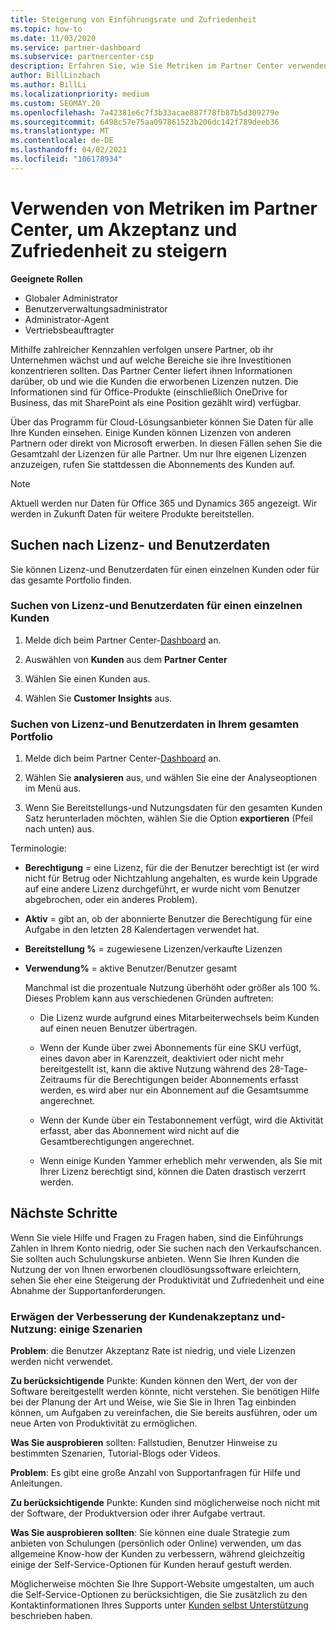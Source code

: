 ```yaml
---
title: Steigerung von Einführungsrate und Zufriedenheit
ms.topic: how-to
ms.date: 11/03/2020
ms.service: partner-dashboard
ms.subservice: partnercenter-csp
description: Erfahren Sie, wie Sie Metriken im Partner Center verwenden. Metriken können zeigen, ob Ihr Unternehmen zunimmt, wie Kunden ihre Lizenzen verwenden und wo Sie sich mit den Investitionen beschäftigen.
author: BillLinzbach
ms.author: BillLi
ms.localizationpriority: medium
ms.custom: SEOMAY.20
ms.openlocfilehash: 7a42381e6c7f3b33acae887f78fb87b5d309279e
ms.sourcegitcommit: 6498c57e75aa097861523b206dc142f789deeb36
ms.translationtype: MT
ms.contentlocale: de-DE
ms.lasthandoff: 04/02/2021
ms.locfileid: "106178934"
---
```

# <a name="use-metrics-in-partner-center-to-increase-adoption-and-satisfaction"></a>Verwenden von Metriken im Partner Center, um Akzeptanz und Zufriedenheit zu steigern

**Geeignete Rollen**

- Globaler Administrator
- Benutzerverwaltungsadministrator
- Administrator-Agent
- Vertriebsbeauftragter

Mithilfe zahlreicher Kennzahlen verfolgen unsere Partner, ob ihr Unternehmen wächst und auf welche Bereiche sie ihre Investitionen konzentrieren sollten. Das Partner Center liefert ihnen Informationen darüber, ob und wie die Kunden die erworbenen Lizenzen nutzen. Die Informationen sind für Office-Produkte (einschließlich OneDrive for Business, das mit SharePoint als eine Position gezählt wird) verfügbar.

Über das Programm für Cloud-Lösungsanbieter können Sie Daten für alle Ihre Kunden einsehen. Einige Kunden können Lizenzen von anderen Partnern oder direkt von Microsoft erwerben. In diesen Fällen sehen Sie die Gesamtzahl der Lizenzen für alle Partner. Um nur Ihre eigenen Lizenzen anzuzeigen, rufen Sie stattdessen die Abonnements des Kunden auf.

> [!NOTE]  
> Aktuell werden nur Daten für Office 365 und Dynamics 365 angezeigt. Wir werden in Zukunft Daten für weitere Produkte bereitstellen.

## <a name="find-license-and-user-data"></a>Suchen nach Lizenz- und Benutzerdaten

Sie können Lizenz-und Benutzerdaten für einen einzelnen Kunden oder für das gesamte Portfolio finden.

### <a name="find-license-and-user-data-for-a-single-customer"></a>Suchen von Lizenz-und Benutzerdaten für einen einzelnen Kunden

1. Melde dich beim Partner Center-[Dashboard](https://partner.microsoft.com/dashboard) an.

2. Auswählen von **Kunden** aus dem **Partner Center**

3. Wählen Sie einen Kunden aus.

4. Wählen Sie **Customer Insights** aus.

### <a name="find-license-and-user-data-across-your-portfolio"></a>Suchen von Lizenz-und Benutzerdaten in Ihrem gesamten Portfolio

1. Melde dich beim Partner Center-[Dashboard](https://partner.microsoft.com/dashboard) an.

2. Wählen Sie **analysieren** aus, und wählen Sie eine der Analyseoptionen im Menü aus.

3. Wenn Sie Bereitstellungs-und Nutzungsdaten für den gesamten Kunden Satz herunterladen möchten, wählen Sie die Option **exportieren** (Pfeil nach unten) aus.

Terminologie:

- **Berechtigung** = eine Lizenz, für die der Benutzer berechtigt ist (er wird nicht für Betrug oder Nichtzahlung angehalten, es wurde kein Upgrade auf eine andere Lizenz durchgeführt, er wurde nicht vom Benutzer abgebrochen, oder ein anderes Problem).

- **Aktiv** = gibt an, ob der abonnierte Benutzer die Berechtigung für eine Aufgabe in den letzten 28 Kalendertagen verwendet hat.

- **Bereitstellung %** = zugewiesene Lizenzen/verkaufte Lizenzen

- **Verwendung%** = aktive Benutzer/Benutzer gesamt

   Manchmal ist die prozentuale Nutzung überhöht oder größer als 100 %. Dieses Problem kann aus verschiedenen Gründen auftreten:

  - Die Lizenz wurde aufgrund eines Mitarbeiterwechsels beim Kunden auf einen neuen Benutzer übertragen.

  - Wenn der Kunde über zwei Abonnements für eine SKU verfügt, eines davon aber in Karenzzeit, deaktiviert oder nicht mehr bereitgestellt ist, kann die aktive Nutzung während des 28-Tage-Zeitraums für die Berechtigungen beider Abonnements erfasst werden, es wird aber nur ein Abonnement auf die Gesamtsumme angerechnet.

  - Wenn der Kunde über ein Testabonnement verfügt, wird die Aktivität erfasst, aber das Abonnement wird nicht auf die Gesamtberechtigungen angerechnet.

  - Wenn einige Kunden Yammer erheblich mehr verwenden, als Sie mit Ihrer Lizenz berechtigt sind, können die Daten drastisch verzerrt werden.

## <a name="next-steps"></a>Nächste Schritte

Wenn Sie viele Hilfe und Fragen zu Fragen haben, sind die Einführungs Zahlen in Ihrem Konto niedrig, oder Sie suchen nach den Verkaufschancen. Sie sollten auch Schulungskurse anbieten. Wenn Sie Ihren Kunden die Nutzung der von Ihnen erworbenen cloudlösungssoftware erleichtern, sehen Sie eher eine Steigerung der Produktivität und Zufriedenheit und eine Abnahme der Supportanforderungen.

### <a name="considering-how-to-improve-customer-adoption-and-usage---a-couple-scenarios"></a>Erwägen der Verbesserung der Kundenakzeptanz und-Nutzung: einige Szenarien

**Problem**: die Benutzer Akzeptanz Rate ist niedrig, und viele Lizenzen werden nicht verwendet.

**Zu berücksichtigende** Punkte: Kunden können den Wert, der von der Software bereitgestellt werden könnte, nicht verstehen. Sie benötigen Hilfe bei der Planung der Art und Weise, wie Sie Sie in Ihren Tag einbinden können, um Aufgaben zu vereinfachen, die Sie bereits ausführen, oder um neue Arten von Produktivität zu ermöglichen.

**Was Sie ausprobieren** sollten: Fallstudien, Benutzer Hinweise zu bestimmten Szenarien, Tutorial-Blogs oder Videos.

**Problem**: Es gibt eine große Anzahl von Supportanfragen für Hilfe und Anleitungen.

**Zu berücksichtigende** Punkte: Kunden sind möglicherweise noch nicht mit der Software, der Produktversion oder ihrer Aufgabe vertraut.

**Was Sie ausprobieren sollten**: Sie können eine duale Strategie zum anbieten von Schulungen (persönlich oder Online) verwenden, um das allgemeine Know-how der Kunden zu verbessern, während gleichzeitig einige der Self-Service-Optionen für Kunden herauf gestuft werden.

Möglicherweise möchten Sie Ihre Support-Website umgestalten, um auch die Self-Service-Optionen zu berücksichtigen, die Sie zusätzlich zu den Kontaktinformationen Ihres Supports unter [Kunden selbst Unterstützung](customer-self-support.md) beschrieben haben.

